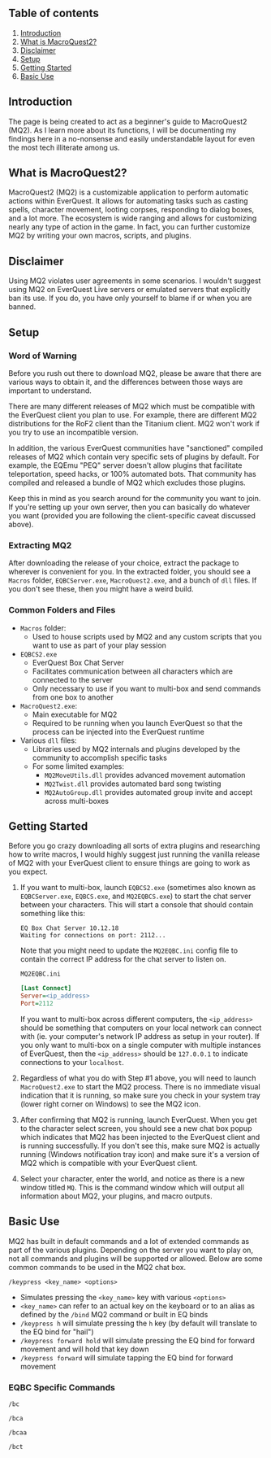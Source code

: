 ## Table of contents
1. [Introduction](#introduction)
2. [What is MacroQuest2?](#whatis)
3. [Disclaimer](#disclaimer)
4. [Setup](#setup)
5. [Getting Started](#getting-started)
6. [Basic Use](#basic-use)

## Introduction <a name="introduction"></a>
The page is being created to act as a beginner's guide to MacroQuest2 (MQ2). As I learn more about its functions, I will be documenting my findings here in a no-nonsense and easily understandable layout for even the most tech illiterate among us.

## What is MacroQuest2? <a name="whatis"></a>
MacroQuest2 (MQ2) is a customizable application to perform automatic actions within EverQuest. It allows for automating tasks such as casting spells, character movement, looting corpses, responding to dialog boxes, and a lot more. The ecosystem is wide ranging and allows for customizing nearly any type of action in the game. In fact, you can further customize MQ2 by writing your own macros, scripts, and plugins.

## Disclaimer <a name="disclaimer"></a>

Using MQ2 violates user agreements in some scenarios. I wouldn't suggest using MQ2 on EverQuest Live servers or emulated servers that explicitly ban its use. If you do, you have only yourself to blame if or when you are banned.

## Setup <a name="setup"></a>
### Word of Warning

Before you rush out there to download MQ2, please be aware that there are various ways to obtain it, and the differences between those ways are important to understand. 

There are many different releases of MQ2 which must be compatible with the EverQuest client you plan to use. For example, there are different MQ2 distributions for the RoF2 client than the Titanium client. MQ2 won't work if you try to use an incompatible version.

In addition, the various EverQuest communities have "sanctioned" compiled releases of MQ2 which contain very specific sets of plugins by default. For example, the EQEmu "PEQ" server doesn't allow plugins that facilitate teleportation, speed hacks, or 100% automated bots. That community has compiled and released a bundle of MQ2 which excludes those plugins.

Keep this in mind as you search around for the community you want to join. If you're setting up your own server, then you can basically do whatever you want (provided you are following the client-specific caveat discussed above).

### Extracting MQ2

After downloading the release of your choice, extract the package to wherever is convenient for you. In the extracted folder, you should see a `Macros` folder, `EQBCServer.exe`, `MacroQuest2.exe`, and a bunch of `dll` files. If you don't see these, then you might have a weird build.

### Common Folders and Files

- `Macros` folder:
  - Used to house scripts used by MQ2 and any custom scripts that you want to use as part of your play session
- `EQBCS2.exe`
  - EverQuest Box Chat Server
  - Facilitates communication between all characters which are connected to the server
  - Only necessary to use if you want to multi-box and send commands from one box to another
- `MacroQuest2.exe`:
  - Main executable for MQ2
  - Required to be running when you launch EverQuest so that the process can be injected into the EverQuest runtime
- Various `dll` files: 
  - Libraries used by MQ2 internals and plugins developed by the community to accomplish specific tasks
  - For some limited examples:
    - `MQ2MoveUtils.dll` provides advanced movement automation
    - `MQ2Twist.dll` provides automated bard song twisting
    - `MQ2AutoGroup.dll` provides automated group invite and accept across multi-boxes

## Getting Started <a name="getting-started"></a>

Before you go crazy downloading all sorts of extra plugins and researching how to write macros, I would highly suggest just running the vanilla release of MQ2 with your EverQuest client to ensure things are going to work as you expect.

1. If you want to multi-box, launch `EQBCS2.exe` (sometimes also known as `EQBCServer.exe`, `EQBCS.exe`, and `MQ2EQBCS.exe`) to start the chat server between your characters. This will start a console that should contain something like this:

   ```shell
   EQ Box Chat Server 10.12.18
   Waiting for connections on port: 2112...
   ```

   Note that you might need to update the `MQ2EQBC.ini` config file to contain the correct IP address for the chat server to listen on. 

   `MQ2EQBC.ini`

   ```ini
   [Last Connect]
   Server=<ip_address>
   Port=2112
   ```

   If you want to multi-box across different computers, the `<ip_address>` should be something that computers on your local network can connect with (ie. your computer's network IP address as setup in your router). If you only want to multi-box on a single computer with multiple instances of EverQuest, then the `<ip_address>` should be `127.0.0.1` to indicate connections to your `localhost`.

2. Regardless of what you do with Step #1 above, you will need to launch `MacroQuest2.exe` to start the MQ2 process. There is no immediate visual indication that it is running, so make sure you check in your system tray (lower right corner on Windows) to see the MQ2 icon.

3. After confirming that MQ2 is running, launch EverQuest. When you get to the character select screen, you should see a new chat box popup which indicates that MQ2 has been injected to the EverQuest client and is running successfully. If you don't see this, make sure MQ2 is actually running (Windows notification tray icon) and make sure it's a version of MQ2 which is compatible with your EverQuest client.

4. Select your character, enter the world, and notice as there is a new window titled `MQ`. This is the command window which will output all information about MQ2, your plugins, and macro outputs.

## Basic Use <a name="basic-use"></a>

MQ2 has built in default commands and a lot of extended commands as part of the various plugins. Depending on the server you want to play on, not all commands and plugins will be supported or allowed. Below are some common commands to be used in the MQ2 chat box.

`/keypress <key_name> <options> `

- Simulates pressing the `<key_name>` key with various `<options>`
- `<key_name>` can refer to an actual key on the keyboard or to an alias as defined by the `/bind` MQ2 command or built in EQ binds
- `/keypress h` will simulate pressing the `h` key (by default will translate to the EQ bind for "hail")
- `/keypress forward hold` will simulate pressing the EQ bind for forward movement and will hold that key down
- `/keypress forward` will simulate tapping the EQ bind for forward movement

### EQBC Specific Commands

`/bc`

`/bca`

`/bcaa`

`/bct`
